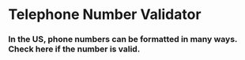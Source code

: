 # Telephone Number Validator

### In the US, phone numbers can be formatted in many ways. Check here if the number is valid.